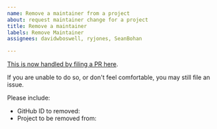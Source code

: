 ```yaml
---
name: Remove a maintainer from a project
about: request maintainer change for a project
title: Remove a maintainer
labels: Remove Maintainer
assignees: davidwboswell, ryjones, SeanBohan

---
```


[This is now handled by filing a PR here](https://github.com/hyperledger/governance/blob/main/access-control.yaml).

If you are unable to do so, or don't feel comfortable, you may still file an issue.

Please include:

* GitHub ID to removed: 
* Project to be removed from: 
